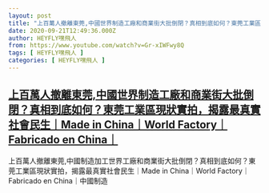```yaml
---
layout: post
title: "上百萬人撤離東莞,中國世界制造工廠和商業街大批倒閉？真相到底如何？東莞工業區現狀實拍，揭露最真實社會民生｜Made in China｜World Factory｜Fabricado en China｜"
date: 2020-09-21T12:49:36.000Z
author: HEYFLY嘿飛人
from: https://www.youtube.com/watch?v=Gr-xIWFwy8Q
tags: [ HEYFLY嘿飛人 ]
categories: [ HEYFLY嘿飛人 ]
---
```

<!--1600692576000-->
[上百萬人撤離東莞,中國世界制造工廠和商業街大批倒閉？真相到底如何？東莞工業區現狀實拍，揭露最真實社會民生｜Made in China｜World Factory｜Fabricado en China｜](https://www.youtube.com/watch?v=Gr-xIWFwy8Q)
------

<div>
上百萬人撤離東莞,中國制造加工世界工廠和商業街大批倒閉？真相到底如何？東莞工業區現狀實拍，揭露最真實社會民生｜Made in China｜World Factory｜Fabricado en China｜中國制造
</div>
